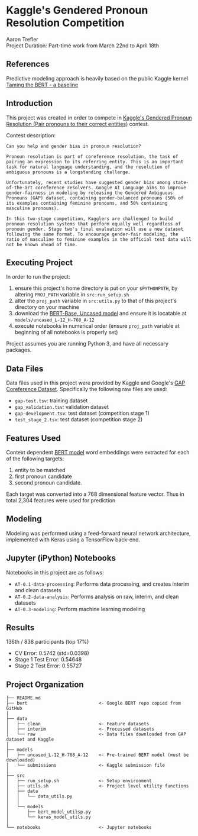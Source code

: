 Kaggle's Gendered Pronoun Resolution Competition 
==============================
Aaron Trefler  
Project Duration: Part-time work from March 22nd to April 18th

References
------------
Predictive modeling approach is heavily based on the public Kaggle kernel [Taming the BERT - a baseline](https://www.kaggle.com/mateiionita/taming-the-bert-a-baseline) 

Introduction
------------
This project was created in order to compete in [Kaggle's Gendered Pronoun Resolution (Pair pronouns to their correct entities)](https://www.kaggle.com/c/gendered-pronoun-resolution/overview) contest.

Contest description:
```
Can you help end gender bias in pronoun resolution?

Pronoun resolution is part of coreference resolution, the task of pairing an expression to its referring entity. This is an important task for natural language understanding, and the resolution of ambiguous pronouns is a longstanding challenge.

Unfortunately, recent studies have suggested gender bias among state-of-the-art coreference resolvers. Google AI Language aims to improve gender-fairness in modeling by releasing the Gendered Ambiguous Pronouns (GAP) dataset, containing gender-balanced pronouns (50% of its examples containing feminine pronouns, and 50% containing masculine pronouns).

In this two-stage competition, Kagglers are challenged to build pronoun resolution systems that perform equally well regardless of pronoun gender. Stage two's final evaluation will use a new dataset following the same format. To encourage gender-fair modeling, the ratio of masculine to feminine examples in the official test data will not be known ahead of time.
```

Executing Project
------------
In order to run the project:
1. ensure this project's home directory is put on your `$PYTHONPATH`, by altering `PROJ_PATH` variable in `src:run_setup.sh`
2. alter the `proj_path` variable in `src:utils.py` to that of this project's directory on your machine
3. download the [BERT-Base, Uncased model](https://storage.googleapis.com/bert_models/2018_10_18/uncased_L-12_H-768_A-12.zip) and ensure it is locatable at `models/uncased_L-12_H-768_A-12`
4. execute notebooks in numerical order (ensure `proj_path` variable at beginning of all notebooks is properly set)

Project assumes you are running Python 3, and have all necessary packages.

Data Files
------------
Data files used in this project were provided by Kaggle and Google's [GAP Coreference Dataset](https://github.com/google-research-datasets/gap-coreference). Specifically the following raw files are used:
- `gap-test.tsv`: training dataset
- `gap_validation.tsv`: validation dataset
- `gap-development.tsv`: test dataset (competition stage 1)
- `test_stage_2.tsv`: test dataset (competition stage 2)

Features Used
------------
Context dependent [BERT model](https://github.com/google-research/bert) word embeddings were extracted for each of the following targets:
1. entity to be matched
2. first pronoun candidate
3. second pronoun candidate. 

Each target was converted into a 768 dimensional feature vector. Thus in total 2,304 features were used for prediction

Modeling
------------
Modeling was performed using a feed-forward neural network architecture, implemented with Keras using a TensorFlow back-end.

Jupyter (iPython) Notebooks
------------
Notebooks in this project are as follows:
- `AT-0.1-data-processing`: Performs data processing, and creates interim and clean datasets
- `AT-0.2-data-analysis`: Performs analysis on raw, interim, and clean datasets
- `AT-0.3-modeling`: Perform machine learning modeling

Results
------------
136th / 838 participants (top 17%)
- CV Error: 0.5742 (std=0.0398) 
- Stage 1 Test Error: 0.54648
- Stage 2 Test Error: 0.55727

Project Organization
------------
    ├── README.md
    ├── bert                           <- Google BERT repo copied from GitHub
    │ 
    ├── data
    │   ├── clean                      <- Feature datasets
    │   ├── interim                    <- Processed datasets
    │   └── raw                        <- Data files downloaded from GAP dataset and Kaggle
    │
    ├── models                          
    │   ├── uncased_L-12_H-768_A-12    <- Pre-trained BERT model (must be downloaded)
    │   └── submissions                <- Kaggle submission file
    │
    ├── src
    │   ├── run_setup.sh               <- Setup environment
    │   ├── utils.sh                   <- Project level utility functions
    │   ├── data                       
    │   │   └── data_utils.py
    │   │  
    │   └── models                    
    │       ├── bert_model_utilsp.py
    │       └── keras_model_utils.py         
    │
    └── notebooks                      <- Jupyter notebooks

